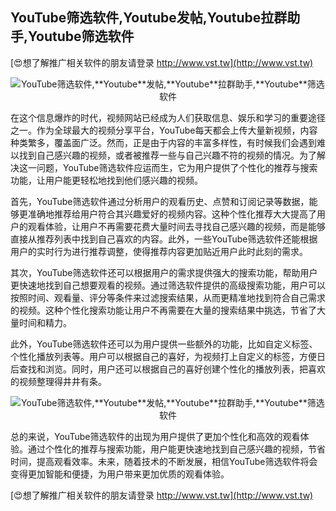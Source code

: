 ## **YouTube筛选软件,**Youtube**发帖,**Youtube**拉群助手,**Youtube**筛选软件**

[😍想了解推广相关软件的朋友请登录 http://www.vst.tw](http://www.vst.tw)

 <center><img src="https://vst.tw/MP4/tuiguang/png/7.png" alt="YouTube筛选软件,**Youtube**发帖,**Youtube**拉群助手,**Youtube**筛选软件"></center>

在这个信息爆炸的时代，视频网站已经成为人们获取信息、娱乐和学习的重要途径之一。作为全球最大的视频分享平台，YouTube每天都会上传大量新视频，内容种类繁多，覆盖面广泛。然而，正是由于内容的丰富多样性，有时候我们会遇到难以找到自己感兴趣的视频，或者被推荐一些与自己兴趣不符的视频的情况。为了解决这一问题，YouTube筛选软件应运而生，它为用户提供了个性化的推荐与搜索功能，让用户能更轻松地找到他们感兴趣的视频。

首先，YouTube筛选软件通过分析用户的观看历史、点赞和订阅记录等数据，能够更准确地推荐给用户符合其兴趣爱好的视频内容。这种个性化推荐大大提高了用户的观看体验，让用户不再需要花费大量时间去寻找自己感兴趣的视频，而是能够直接从推荐列表中找到自己喜欢的内容。此外，一些YouTube筛选软件还能根据用户的实时行为进行推荐调整，使得推荐内容更加贴近用户此时此刻的需求。

其次，YouTube筛选软件还可以根据用户的需求提供强大的搜索功能，帮助用户更快速地找到自己想要观看的视频。通过筛选软件提供的高级搜索功能，用户可以按照时间、观看量、评分等条件来过滤搜索结果，从而更精准地找到符合自己需求的视频。这种个性化搜索功能让用户不再需要在大量的搜索结果中挑选，节省了大量时间和精力。

此外，YouTube筛选软件还可以为用户提供一些额外的功能，比如自定义标签、个性化播放列表等。用户可以根据自己的喜好，为视频打上自定义的标签，方便日后查找和浏览。同时，用户还可以根据自己的喜好创建个性化的播放列表，把喜欢的视频整理得井井有条。

 <center><img src="https://vst.tw/MP4/tuiguang/png/7.png" alt="YouTube筛选软件,**Youtube**发帖,**Youtube**拉群助手,**Youtube**筛选软件"></center>

总的来说，YouTube筛选软件的出现为用户提供了更加个性化和高效的观看体验。通过个性化的推荐与搜索功能，用户能更快速地找到自己感兴趣的视频，节省时间，提高观看效率。未来，随着技术的不断发展，相信YouTube筛选软件将会变得更加智能和便捷，为用户带来更加优质的观看体验。

[😍想了解推广相关软件的朋友请登录 http://www.vst.tw](http://www.vst.tw)




